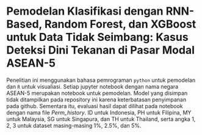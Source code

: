 # Pemodelan Klasifikasi dengan RNN-Based, Random Forest, dan XGBoost untuk Data Tidak Seimbang: Kasus Deteksi Dini Tekanan di Pasar Modal ASEAN-5
Penelitian ini menggunakan bahasa pemrograman `python` untuk pemodelan dan `R` untuk visualiasi. 
Setiap jupyter notebook dengan nama negara ASEAN-5 merupakan notebook untuk pemodelan. Model yang disimpan tidak ditampilkan pada repository ini karena keterbatasan penyimpanan pada github. Sementara itu, evaluasi hasil dapat dilihat pada notebook dengan nama file _Perm_history_. ID untuk Indonesia, PH untuk Filipina, MY untuk Malaysia, SG untuk Singapura, dan TH untuk Thailand, serta angka 1, 2, 3 untuk dataset masing-masing 1%, 2.5%, dan 5%.
 
